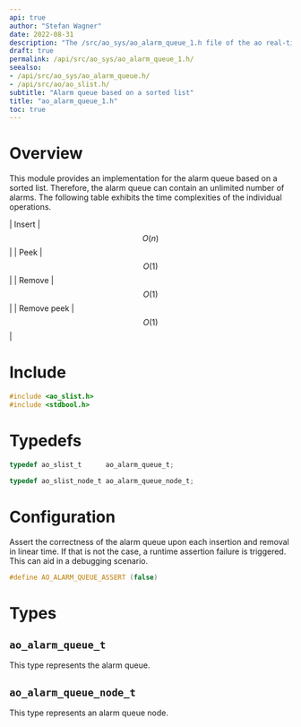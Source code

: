 ```yaml
---
api: true
author: "Stefan Wagner"
date: 2022-08-31
description: "The /src/ao_sys/ao_alarm_queue_1.h file of the ao real-time operating system."
draft: true
permalink: /api/src/ao_sys/ao_alarm_queue_1.h/
seealso:
- /api/src/ao_sys/ao_alarm_queue.h/
- /api/src/ao/ao_slist.h/
subtitle: "Alarm queue based on a sorted list"
title: "ao_alarm_queue_1.h"
toc: true
---
```


# Overview

This module provides an implementation for the alarm queue based on a sorted list. Therefore, the alarm queue can contain an unlimited number of alarms. The following table exhibits the time complexities of the individual operations.

| Insert | $$O(n)$$ |
| Peek | $$O(1)$$ |
| Remove | $$O(1)$$ |
| Remove peek | $$O(1)$$ |

# Include

```c
#include <ao_slist.h>
#include <stdbool.h>
```

# Typedefs

```c
typedef ao_slist_t      ao_alarm_queue_t;
```

```c
typedef ao_slist_node_t ao_alarm_queue_node_t;
```

# Configuration

Assert the correctness of the alarm queue upon each insertion and removal in linear time. If that is not the case, a runtime assertion failure is triggered. This can aid in a debugging scenario.

```c
#define AO_ALARM_QUEUE_ASSERT (false)
```

# Types

## `ao_alarm_queue_t`

This type represents the alarm queue.

## `ao_alarm_queue_node_t`

This type represents an alarm queue node.

